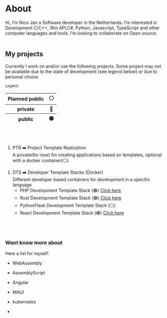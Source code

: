 # About 
Hi, I’m Nico Jan a Software developer in the Netherlands. I’m interested in Development C/C++, Win API,C#, Python, Javascript, TypeScript and other computer languages and tools. I’m looking to collaborate on Open source.
<br><br>

## My projects
Currently I work on and/or use the following projects. Some project may not be available due to the state of development (see legend below) or due to personal choice

<sub>Legend</sub>
<table>
    <thead>                
        <tr>  <th>Planned public</th><th>⚪</th>  </tr>
        <tr>  <th>private</th><th>🔴</th>  </tr>        
        <tr>  <th>public</th> <th>🟢</th>  </tr>
    </thead>    
</table><br><br>




1. PTR ➡️ Project Template Realization<br>
  A private(for now) fro creating applications based on templates, optional with a docker container(⚪)<br>
  <!-- [Click here](https://www.google.com) <br><br> -->
1. DTS ➡️ Developer Template Stacks (Docker) <br>
  Different developer based containers for development in a specific language
   * PHP Development Template Stack (🟢) [Click here](https://nicojane.github.io/PHP-Development-Template-Stack/)
   * Rust Development Template Stack (🟢) [Click here](https://nicojane.github.io/Rust-Development-Template-Stack/)
   * PythonFlask Development Template Stack  (⚪)
   * React Development Template Stack (🟢) [Click here](https://nicojane.github.io/React-Development-Template-Stack/)




<br><br>
### Want know more about
Here a list for myself:
- WebAssembly
- AssemblyScript
- Angular
- MAUI
- kubernetes
  
- 
<!--- 
- 📫 How to reach me at Nico2993ee@live.nl

-  <a href="https://gist.github.com/NicoJanE/c4433a9836ff5da1a8900e27f8614546">Something</a>  
-->

<!---
NicoJanE/NicoJanE is a ✨ special ✨ repository because its `README.md` (this file) appears on your GitHub profile.
You can click the Preview link to take a look at your changes.
--->

